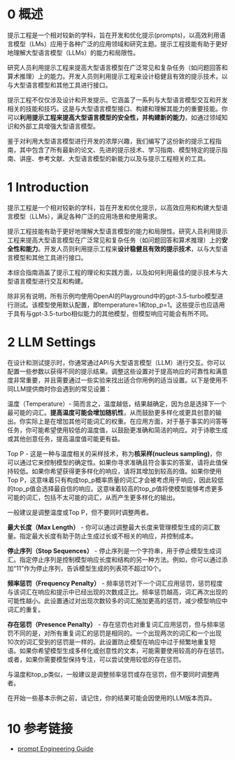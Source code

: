 # 0 概述

提示工程是一个相对较新的学科，旨在开发和优化提示(prompts)，以高效利用语言模型（LMs）应用于各种广泛的应用领域和研究主题。提示工程技能有助于更好地理解大型语言模型（LLMs）的能力和局限性。

研究人员利用提示工程来提高大型语言模型在广泛常见和复杂任务（如问题回答和算术推理）上的能力。开发人员则利用提示工程来设计稳健且有效的提示技术，以与大型语言模型和其他工具进行接口。

提示工程不仅仅涉及设计和开发提示。它涵盖了一系列与大型语言模型交互和开发相关的技能和技巧。这是与大型语言模型接口、构建和理解其能力的重要技能。你可以**利用提示工程来提高大型语言模型的安全性，并构建新的能力**，如通过领域知识和外部工具增强大型语言模型。

鉴于对利用大型语言模型进行开发的浓厚兴趣，我们编写了这份新的提示工程指南，其中包含了所有最新的论文、先进的提示技术、学习指南、模型特定的提示指南、讲座、参考文献、大型语言模型的新能力以及与提示工程相关的工具。


# 1 Introduction

提示工程是一个相对较新的学科，旨在开发和优化提示，以高效应用和构建大型语言模型（LLMs），满足各种广泛的应用场景和使用需求。

提示工程技能有助于更好地理解大型语言模型的能力和局限性。研究人员利用提示工程来提高大型语言模型在广泛常见和复杂任务（如问题回答和算术推理）上的**安全性和能力**。开发人员则利用提示工程来**设计稳健且有效的提示技术**，以与大型语言模型和其他工具进行接口。

本综合指南涵盖了提示工程的理论和实践方面，以及如何利用最佳的提示技术与大型语言模型进行交互和构建。

除非另有说明，所有示例均使用OpenAI的Playground中的gpt-3.5-turbo模型进行测试。该模型使用默认配置，即temperature=1和top_p=1。这些提示也应适用于具有与gpt-3.5-turbo相似能力的其他模型，但模型响应可能会有所不同。

# 2 LLM Settings

在设计和测试提示时，你通常通过API与大型语言模型（LLM）进行交互。你可以配置一些参数以获得不同的提示结果。调整这些设置对于提高响应的可靠性和满意度非常重要，并且需要通过一些实验来找出适合你用例的适当设置。以下是使用不同LLM提供商时你会遇到的常见设置：

温度（Temperature）- 简而言之，温度越低，结果越确定，因为总是选择下一个最可能的词汇。**提高温度可能会增加随机性**，从而鼓励更多样化或更具创意的输出。你实际上是在增加其他可能词汇的权重。在应用方面，对于基于事实的问答等任务，你可能希望使用较低的温度值，以鼓励更准确和简洁的响应。对于诗歌生成或其他创意任务，提高温度值可能更有益。

Top P - 这是一种与温度相关的采样技术，称为**核采样(nucleus sampling)**，你可以通过它来控制模型的确定性。如果你寻求准确且符合事实的答案，请将此值保持较低。如果你希望获得更多样化的响应，请将其增加到较高的值。如果你使用Top P，这意味着只有构成top_p概率质量的词汇才会被考虑用于响应，因此较低的top_p值会选择最自信的响应。这意味着较高的top_p值将使模型能够考虑更多可能的词汇，包括不太可能的词汇，从而产生更多样化的输出。

一般建议是调整温度或Top P，但不要同时调整两者。

**最大长度（Max Length）** - 你可以通过调整最大长度来管理模型生成的词汇数量。指定最大长度有助于防止生成过长或不相关的响应，并控制成本。

**停止序列（Stop Sequences）** - 停止序列是一个字符串，用于停止模型生成词汇。指定停止序列是控制模型响应长度和结构的另一种方法。例如，你可以通过添加“11”作为停止序列，告诉模型生成的列表项不超过10个。

**频率惩罚（Frequency Penalty）** - 频率惩罚对下一个词汇应用惩罚，惩罚程度与该词汇在响应和提示中已经出现的次数成正比。频率惩罚越高，词汇再次出现的可能性越小。此设置通过对出现次数较多的词汇施加更高的惩罚，减少模型响应中词汇的重复。

**存在惩罚（Presence Penalty）** - 存在惩罚也对重复词汇应用惩罚，但与频率惩罚不同的是，对所有重复词汇的惩罚是相同的。一个出现两次的词汇和一个出现10次的词汇受到的惩罚是一样的。此设置防止模型在响应中过于频繁地重复短语。如果你希望模型生成多样化或创意性的文本，可能需要使用较高的存在惩罚。或者，如果你需要模型保持专注，可以尝试使用较低的存在惩罚。

与温度和top_p类似，一般建议是调整频率惩罚或存在惩罚，但不要同时调整两者。

在开始一些基本示例之前，请记住，你的结果可能会因使用的LLM版本而异。



# 10 参考链接
- [prompt Engineering Guide](https://www.promptingguide.ai/techniques/zeroshot)